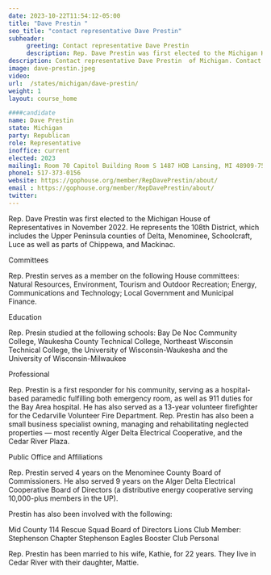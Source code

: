 ```yaml
---
date: 2023-10-22T11:54:12-05:00
title: "Dave Prestin "
seo_title: "contact representative Dave Prestin"
subheader:
     greeting: Contact representative Dave Prestin
     description: Rep. Dave Prestin was first elected to the Michigan House of Representatives in November 2022. He represents the 108th District.
description: Contact representative Dave Prestin  of Michigan. Contact information for Dave Prestin  includes email address, phone number, and mailing address.
image: dave-prestin.jpeg
video:
url:  /states/michigan/dave-prestin/
weight: 1
layout: course_home

####candidate
name: Dave Prestin
state: Michigan
party: Republican
role: Representative
inoffice: current
elected: 2023
mailing1: Room 70 Capitol Building Room S 1487 HOB Lansing, MI 48909-7514
phone1: 517-373-0156
website: https://gophouse.org/member/RepDavePrestin/about/
email : https://gophouse.org/member/RepDavePrestin/about/
twitter:
---
```


Rep. Dave Prestin was first elected to the Michigan House of Representatives in November 2022. He represents the 108th District, which includes the Upper Peninsula counties of Delta, Menominee, Schoolcraft, Luce as well as parts of Chippewa, and Mackinac.

Committees

Rep. Prestin serves as a member on the following House committees: Natural Resources, Environment, Tourism and Outdoor Recreation; Energy, Communications and Technology; Local Government and Municipal Finance.

Education

Rep. Presin studied at the following schools: Bay De Noc Community College, Waukesha County Technical College, Northeast Wisconsin Technical College, the University of Wisconsin-Waukesha and the University of Wisconsin-Milwaukee

Professional

Rep. Prestin is a first responder for his community, serving as a hospital-based paramedic fulfilling both emergency room, as well as 911 duties for the Bay Area hospital. He has also served as a 13-year volunteer firefighter for the Cedarville Volunteer Fire Department. Rep. Prestin has also been a small business specialist owning, managing and rehabilitating neglected properties — most recently Alger Delta Electrical Cooperative, and the Cedar River Plaza.

Public Office and Affiliations

Rep. Prestin served 4 years on the Menominee County Board of Commissioners. He also served 9 years on the Alger Delta Electrical Cooperative Board of Directors (a distributive energy cooperative serving 10,000-plus members in the UP).

Prestin has also been involved with the following:

Mid County 114 Rescue Squad Board of Directors
Lions Club Member: Stephenson Chapter
Stephenson Eagles Booster Club
Personal

Rep. Prestin has been married to his wife, Kathie, for 22 years. They live in Cedar River with their daughter, Mattie.
